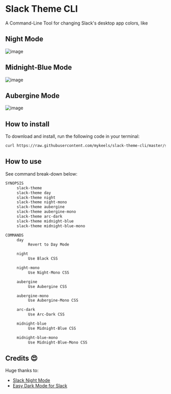 # Slack Theme CLI

A Command-Line Tool for changing Slack's desktop app colors, like

## Night Mode

![image](https://user-images.githubusercontent.com/11996508/48413960-98fac400-e749-11e8-8151-327c6d60f6d0.png)

## Midnight-Blue Mode

![image](https://user-images.githubusercontent.com/11996508/48414135-19b9c000-e74a-11e8-8aea-7dd7df8dd885.png)

## Aubergine Mode

![image](https://user-images.githubusercontent.com/11996508/48414177-3ce46f80-e74a-11e8-98fb-2f0ce5d0a5f9.png)

## How to install

To download and install, run the following code in your terminal:

```sh
curl https://raw.githubusercontent.com/mykeels/slack-theme-cli/master/slack-theme -O && sh slack-theme install
```

## How to use

See command break-down below:

```txt
SYNOPSIS
     slack-theme
     slack-theme day
     slack-theme night
     slack-theme night-mono
     slack-theme aubergine
     slack-theme aubergine-mono
     slack-theme arc-dark
     slack-theme midnight-blue
     slack-theme midnight-blue-mono

COMMANDS
     day
          Revert to Day Mode

     night
          Use Black CSS

     night-mono
          Use Night-Mono CSS

     aubergine
          Use Aubergine CSS

     aubergine-mono
          Use Aubergine-Mono CSS

     arc-dark
          Use Arc-Dark CSS

     midnight-blue
          Use Midnight-Blue CSS

     midnight-blue-mono
          Use Midnight-Blue-Mono CSS
```

## Credits 😍

Huge thanks to:

- [Slack Night Mode](https://github.com/laCour/slack-night-mode)
- [Easy Dark Mode for Slack](https://dev.to/changoman/easy-dark-mode-for-slack-1mmn)